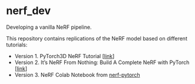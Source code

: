 # nerf_dev
Developing a vanilla NeRF pipeline.

This repository contains replications of the NeRF model based on different tutorials:
* Version 1. PyTorch3D NeRF Tutorial [[link](https://github.com/facebookresearch/pytorch3d/blob/main/docs/tutorials/fit_simple_neural_radiance_field.ipynb)]
* Version 2. It’s NeRF From Nothing: Build A Complete NeRF with PyTorch [[link](https://towardsdatascience.com/its-nerf-from-nothing-build-a-vanilla-nerf-with-pytorch-7846e4c45666)]
* Version 3. NeRF Colab Notebook from [nerf-pytorch](https://github.com/krrish94/nerf-pytorch)